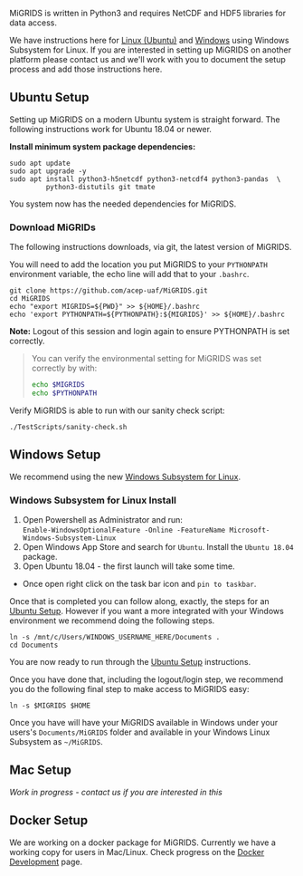 MiGRIDS is written in Python3 and requires NetCDF and HDF5 libraries for data access.

We have instructions here for [Linux (Ubuntu)](#ubuntu-setup) and [Windows](#windows-setup) using Windows Subsystem for Linux.  If you are interested in setting up MiGRIDS on another platform please contact us and we'll work with you to document the setup process and add those instructions here.

## Ubuntu Setup

Setting up MiGRIDS on a modern Ubuntu system is straight forward.  The following instructions work for Ubuntu 18.04 or newer. 

**Install minimum system package dependencies:**

```
sudo apt update 
sudo apt upgrade -y
sudo apt install python3-h5netcdf python3-netcdf4 python3-pandas  \
         python3-distutils git tmate
```

You system now has the needed dependencies for MiGRIDS.

### Download MiGRIDs

The following instructions downloads, via git, the latest version of MiGRIDS.  

You will need to add the location you put MiGRIDS to your `PYTHONPATH` environment variable, the echo line will add that to your `.bashrc`.

```
git clone https://github.com/acep-uaf/MiGRIDS.git
cd MiGRIDS
echo "export MIGRIDS=${PWD}" >> ${HOME}/.bashrc
echo 'export PYTHONPATH=${PYTHONPATH}:${MIGRIDS}' >> ${HOME}/.bashrc
```

**Note:** Logout of this session and login again to ensure PYTHONPATH is set correctly.

> You can verify the environmental setting for MiGRIDS was set correctly by with: 
> ```sh
> echo $MIGRIDS
> echo $PYTHONPATH
> ```

Verify MiGRIDS is able to run with our sanity check script:

```
./TestScripts/sanity-check.sh
```

## Windows Setup

We recommend using the new [Windows Subsystem for Linux](https://docs.microsoft.com/en-us/windows/wsl/install-win10). 

### Windows Subsystem for Linux Install

1) Open Powershell as Administrator and run:  
  `Enable-WindowsOptionalFeature -Online -FeatureName Microsoft-Windows-Subsystem-Linux`
2) Open Windows App Store and search for `Ubuntu`.  Install the `Ubuntu 18.04` package.
3) Open Ubuntu 18.04 - the first launch will take some time.  
  * Once open right click on the task bar icon and `pin to taskbar`.  

Once that is completed you can follow along, exactly, the steps for an [Ubuntu Setup](#ubuntu-setup). However if you want a more integrated with your Windows environment we recommend doing the following steps.

```
ln -s /mnt/c/Users/WINDOWS_USERNAME_HERE/Documents .
cd Documents
```

You are now ready to run through the [Ubuntu Setup](#ubuntu-setup) instructions.

Once you have done that, including the logout/login step, we recommend you do the following final step to make access to MiGRIDS easy:

```
ln -s $MIGRIDS $HOME
```

Once you have will have your MiGRIDS available in Windows under your users's `Documents/MiGRIDS` folder and available in your Windows Linux Subsystem as `~/MiGRIDS`.

## Mac Setup

_Work in progress - contact us if you are interested in this_

## Docker Setup

We are working on a docker package for MiGRIDS. Currently we have a working copy for users in Mac/Linux. Check progress on the [Docker Development](Development-Docker) page. 
